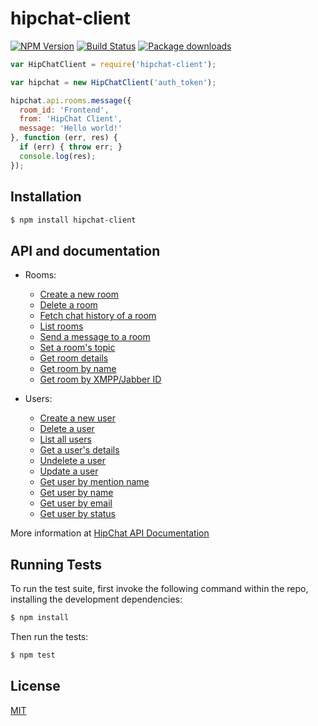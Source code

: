 hipchat-client
==============

[![NPM Version](https://badge.fury.io/js/hipchat-client.svg)](https://npmjs.org/package/hipchat-client)
[![Build Status](https://api.travis-ci.org/germanrcuriel/hipchat-client.svg?branch=master)](https://travis-ci.org/germanrcuriel/hipchat-client)
[![Package downloads](http://img.shields.io/npm/dm/hipchat-client.svg)](https://npmjs.org/package/hipchat-client)

```javascript
var HipChatClient = require('hipchat-client');

var hipchat = new HipChatClient('auth_token');

hipchat.api.rooms.message({
  room_id: 'Frontend',
  from: 'HipChat Client',
  message: 'Hello world!'
}, function (err, res) {
  if (err) { throw err; }
  console.log(res);
});
```

## Installation

```sh
$ npm install hipchat-client
```

## API and documentation

  - Rooms:
    - [Create a new room](docs/rooms.md#create-a-new-room)
    - [Delete a room](docs/rooms.md#delete-a-room)
    - [Fetch chat history of a room](docs/rooms.md#fetch-chat-history-of-a-room)
    - [List rooms](docs/rooms.md#list-rooms)
    - [Send a message to a room](docs/rooms.md#send-a-message-to-a-room)
    - [Set a room's topic](docs/rooms.md#set-a-rooms-topic)
    - [Get room details](docs/rooms.md#get-room-details)
    - [Get room by name](docs/rooms.md#get-room-by-name)
    - [Get room by XMPP/Jabber ID](docs/rooms.md#get-room-by-xmppjabber-id)

  - Users:
    - [Create a new user](docs/users.md#create-a-new-user)
    - [Delete a user](docs/users.md#delete-a-user)
    - [List all users](docs/users.md#list-all-users)
    - [Get a user's details](docs/users.md#get-a-users-details)
    - [Undelete a user](docs/users.md#undelete-a-user)
    - [Update a user](docs/users.md#update-a-user)
    - [Get user by mention name](docs/users.md#get-user-by-mention-name)
    - [Get user by name](docs/users.md#get-user-by-name)
    - [Get user by email](docs/users.md#get-user-by-email)
    - [Get user by status](docs/users.md#get-users-by-status)

More information at [HipChat API Documentation](https://www.hipchat.com/docs/api/)


## Running Tests

To run the test suite, first invoke the following command within the repo, installing the development dependencies:

```sh
$ npm install
```

Then run the tests:

```sh
$ npm test
```

## License

[MIT](LICENSE.md)
